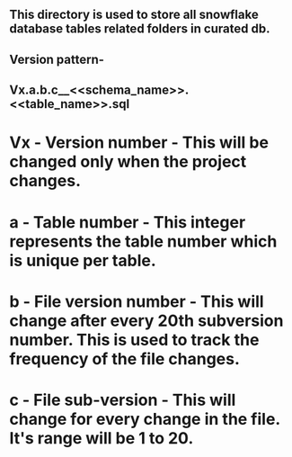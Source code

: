 ## This directory is used to store all snowflake database tables related folders in curated db.

## Version pattern-

## Vx.a.b.c__<<schema_name>>.<<table_name>>.sql

# Vx - Version number - This will be changed only when the project changes.
# a - Table number - This integer represents the table number which is unique per table.
# b - File version number - This will change after every 20th subversion number. This is used to track the frequency of the file changes.
# c - File sub-version - This will change for every change in the file. It's range will be 1 to 20.